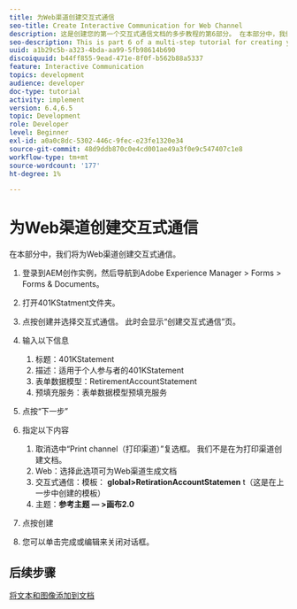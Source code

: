 ```yaml
---
title: 为Web渠道创建交互式通信
seo-title: Create Interactive Communication for Web Channel
description: 这是创建您的第一个交互式通信文档的多步教程的第6部分。 在本部分中，我们将为Web渠道创建交互式通信。
seo-description: This is part 6 of a multi-step tutorial for creating your first interactive communications document. In this part, we will create Interactive Communication for Web Channel.
uuid: a1b29c5b-a323-4bda-aa99-5fb98614b690
discoiquuid: b44ff855-9ead-471e-8f0f-b562b88a5337
feature: Interactive Communication
topics: development
audience: developer
doc-type: tutorial
activity: implement
version: 6.4,6.5
topic: Development
role: Developer
level: Beginner
exl-id: a0a0c8dc-5302-446c-9fec-e23fe1320e34
source-git-commit: 48d9ddb870c0e4cd001ae49a3f0e9c547407c1e8
workflow-type: tm+mt
source-wordcount: '177'
ht-degree: 1%

---
```


# 为Web渠道创建交互式通信

在本部分中，我们将为Web渠道创建交互式通信。

1. 登录到AEM创作实例，然后导航到Adobe Experience Manager > Forms > Forms &amp; Documents。
1. 打开401KStatment文件夹。
1. 点按创建并选择交互式通信。 此时会显示“创建交互式通信”页。
1. 输入以下信息

   1. 标题：401KStatement
   1. 描述：适用于个人参与者的401KStatement
   1. 表单数据模型：RetirementAccountStatement
   1. 预填充服务：表单数据模型预填充服务

1. 点按“下一步”
1. 指定以下内容

   1. 取消选中“Print channel（打印渠道）”复选框。 我们不是在为打印渠道创建文档。
   1. Web：选择此选项可为Web渠道生成文档
   1. 交互式通信：模板： **global>RetirationAccountStatemen** t（这是在上一步中创建的模板）
   1. 主题：**参考主题 — >画布2.0**

1. 点按创建
1. 您可以单击完成或编辑来关闭对话框。

## 后续步骤

[将文本和图像添加到文档](./partseven.md)

